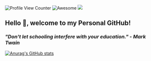 ![Profile View Counter](https://komarev.com/ghpvc/?username=sai-k02&color=red&label=Profile+Views)
![Awesome](https://camo.githubusercontent.com/abb97269de2982c379cbc128bba93ba724d8822bfbe082737772bd4feb59cb54/68747470733a2f2f63646e2e7261776769742e636f6d2f73696e647265736f726875732f617765736f6d652f643733303566333864323966656437386661383536353265336136336531353464643865383832392f6d656469612f62616467652e737667)
![](https://hit.yhype.me/github/profile?user_id=75606167)

## Hello 👋, welcome to my Personal GitHub! 

### *"Don't let schooling interfere with your education." - Mark Twain*

[![Anurag's GitHub stats](https://github-readme-stats.vercel.app/api?username=sai-k02)](https://github.com/anuraghazra/github-readme-stats)



